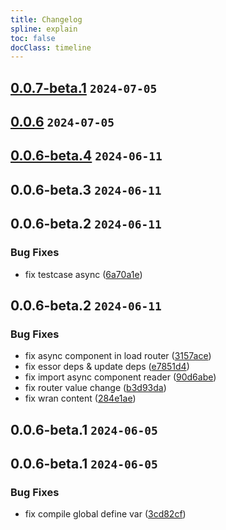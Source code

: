 ```yaml
---
title: Changelog
spline: explain
toc: false
docClass: timeline
---
```


## [0.0.7-beta.1](https://github.com/estjs/essor-router/compare/v0.0.6...v0.0.7-beta.1) `2024-07-05`




## [0.0.6](https://github.com/estjs/essor-router/compare/v0.0.6-beta.4...v0.0.6) `2024-07-05`




## [0.0.6-beta.4](https://github.com/estjs/essor-router/compare/v0.0.6-beta.3...v0.0.6-beta.4) `2024-06-11`




## 0.0.6-beta.3 `2024-06-11`




## 0.0.6-beta.2 `2024-06-11`


### Bug Fixes

* fix testcase async ([6a70a1e](https://github.com/estjs/essor-router/commit/6a70a1e9ad144d34b30566e9925548494f4efbe1))




## 0.0.6-beta.2 `2024-06-11`


### Bug Fixes

* fix async component in load router ([3157ace](https://github.com/estjs/essor-router/commit/3157ace4de25ac96d9710945a93a65ef9bb252ea))
* fix essor deps & update deps ([e7851d4](https://github.com/estjs/essor-router/commit/e7851d471693e973e46e66a969b6beb600cb6df7))
* fix import async component reader ([90d6abe](https://github.com/estjs/essor-router/commit/90d6abe69bff4261affaa4348f29d3789f74deb9))
* fix router value change ([b3d93da](https://github.com/estjs/essor-router/commit/b3d93da91162b3b590186767e11d1e2a41400713))
* fix wran content ([284e1ae](https://github.com/estjs/essor-router/commit/284e1ae2c1745618ed9520b493dc369dedd97bb2))




## 0.0.6-beta.1 `2024-06-05`




## 0.0.6-beta.1 `2024-06-05`


### Bug Fixes

* fix compile global define var ([3cd82cf](https://github.com/estjs/essor-router/commit/3cd82cfbc36e335be0b61ebac69d436c471406a9))



